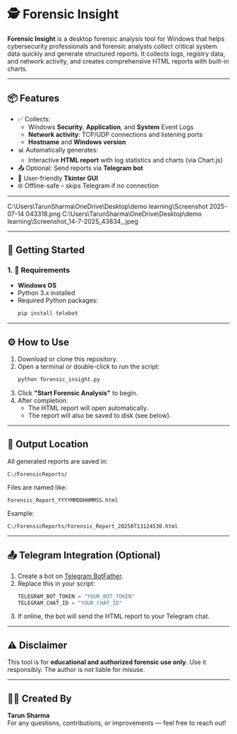 # 🕵️ Forensic Insight

**Forensic Insight** is a desktop forensic analysis tool for Windows that helps cybersecurity professionals and forensic analysts collect critical system data quickly and generate structured reports. It collects logs, registry data, and network activity, and creates comprehensive HTML reports with built-in charts.

---

## 📦 Features

- ✅ Collects:
  - Windows **Security**, **Application**, and **System** Event Logs
  - **Network activity**: TCP/UDP connections and listening ports
  - **Hostname** and **Windows version**
- 📊 Automatically generates:
  - Interactive **HTML report** with log statistics and charts (via Chart.js)
- 📤 Optional: Send reports via **Telegram bot**
- 🧠 User-friendly **Tkinter GUI**
- 🌐 Offline-safe – skips Telegram if no connection

---
C:\Users\TarunSharma\OneDrive\Desktop\demo learning\Screenshot 2025-07-14 043318.png
C:\Users\TarunSharma\OneDrive\Desktop\demo learning\Screenshot_14-7-2025_43834_.jpeg

---

## 🚀 Getting Started

### 1. 🔧 Requirements

- **Windows OS**
- Python 3.x installed
- Required Python packages:
  ```bash
  pip install telebot
  ```

---

## ⚙️ How to Use

1. Download or clone this repository.
2. Open a terminal or double-click to run the script:
   ```bash
   python forensic_insight.py
   ```
3. Click **"Start Forensic Analysis"** to begin.
4. After completion:
   - The HTML report will open automatically.
   - The report will also be saved to disk (see below).

---

## 📁 Output Location

All generated reports are saved in:

```
C:/ForensicReports/
```

Files are named like:

```
Forensic_Report_YYYYMMDDHHMMSS.html
```

Example:

```
C:/ForensicReports/Forensic_Report_20250713124530.html
```

---

## 📤 Telegram Integration (Optional)

1. Create a bot on [Telegram BotFather](https://t.me/BotFather).
2. Replace this in your script:
   ```python
   TELEGRAM_BOT_TOKEN = "YOUR_BOT_TOKEN"
   TELEGRAM_CHAT_ID = "YOUR_CHAT_ID"
   ```
3. If online, the bot will send the HTML report to your Telegram chat.

---

## ⚠️ Disclaimer

This tool is for **educational and authorized forensic use only**. Use it responsibly. The author is not liable for misuse.

---

## 👨‍💻 Created By

**Tarun Sharma**  
For any questions, contributions, or improvements — feel free to reach out!
